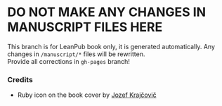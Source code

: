# DO NOT MAKE ANY CHANGES IN MANUSCRIPT FILES HERE

This branch is for LeanPub book only, it is generated automatically. Any changes in `/manuscript/*` files will be rewritten.  
Provide all corrections in `gh-pages` branch!

### Credits

* Ruby icon on the book cover by [Jozef Krajčovič](http://jozefkrajcovic.sk/)
